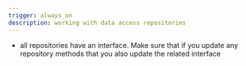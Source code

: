 ```yaml
---
trigger: always_on
description: working with data access repositories
---
```


* all repositories have an interface. Make sure that if you update any repository methods that you also update the related interface